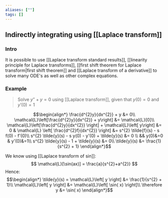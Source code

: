 ```yaml
---
aliases: [""]
tags: []
---
```


## Indirectly integrating using [[Laplace transform]]

### Intro

It is possible to use [[Laplace transform standard results]], [[linearity principle for Laplace transforms]], [[first shift theorem for Laplace transform|first shift theorem]] and [[Laplace transform of a derivative]] to solve many ODE's as well as other complex equations.

### Example

> Solve $y''+y=0$ using [[Laplace transform]], given that $y(0)=0$ and $y'(0)=1$

$$\begin{align*}
\frac{d^{2}y}{dx^{2}} + y &= 0\\
\mathcal{L}\left[\frac{d^{2}y}{dx^{2}} + y\right] &= \mathcal{L}[0]\\
\mathcal{L}\left[\frac{d^{2}y}{dx^{2}} \right] + \mathcal{L}\left[ y\right] &= 0 & \mathcal{L} \left[ \frac{d^{2}f}{dx^{2}} \right] &= s^{2} \tilde{f}(s) - s f(0) - f'(0)\\
s^{2} \tilde{y}(s) - s y(0) - y'(0) + \tilde{y}(s) &= 0 \\
&& y(0)&=0 & y'(0)&=1\\
s^{2} \tilde{y}(s)  - 1 + \tilde{y}(s) &= 0\\
 \tilde{y}(s) &= \frac{1}{s^{2} + 1}
\end{align*}$$

We know using [[Laplace transform of sin]]:
$$ \mathcal{L}[\sin(ax)] = \frac{a}{s^{2}+a^{2}} $$ 
Hence:
$$\begin{align*}
\tilde{y}(s) = \mathcal{L}\left[ y \right] &= \frac{1}{s^{2} + 1}\\
\mathcal{L}\left[ y \right] &= \mathcal{L}\left[ \sin( x) \right]\\
\therefore y &= \sin( x)
\end{align*}$$